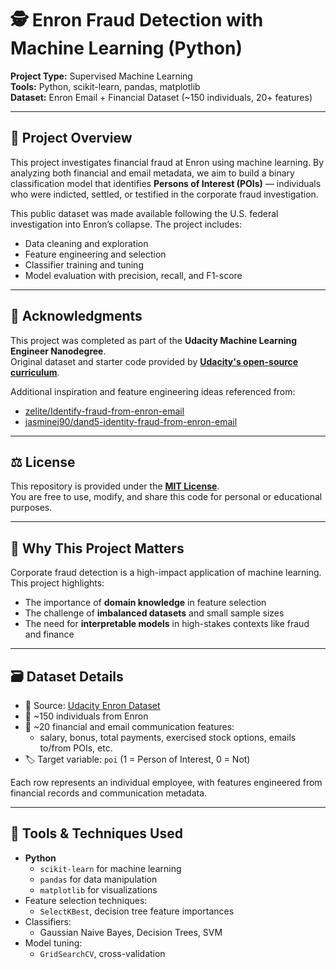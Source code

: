 # 🕵️ Enron Fraud Detection with Machine Learning (Python)

**Project Type:** Supervised Machine Learning  
**Tools:** Python, scikit-learn, pandas, matplotlib  
**Dataset:** Enron Email + Financial Dataset (~150 individuals, 20+ features)

---

## 📌 Project Overview

This project investigates financial fraud at Enron using machine learning. By analyzing both financial and email metadata, we aim to build a binary classification model that identifies **Persons of Interest (POIs)** — individuals who were indicted, settled, or testified in the corporate fraud investigation.

This public dataset was made available following the U.S. federal investigation into Enron’s collapse. The project includes:
- Data cleaning and exploration
- Feature engineering and selection
- Classifier training and tuning
- Model evaluation with precision, recall, and F1-score

---

## 📎 Acknowledgments

This project was completed as part of the **Udacity Machine Learning Engineer Nanodegree**.  
Original dataset and starter code provided by **[Udacity's open-source curriculum](https://github.com/udacity/ud120-projects)**.

Additional inspiration and feature engineering ideas referenced from:
- [zelite/Identify-fraud-from-enron-email](https://github.com/zelite/Identify-fraud-from-enron-email)
- [jasminej90/dand5-identity-fraud-from-enron-email](https://github.com/jasminej90/dand5-identity-fraud-from-enron-email)

---

## ⚖️ License

This repository is provided under the **[MIT License](LICENSE)**.  
You are free to use, modify, and share this code for personal or educational purposes.

---

## 🎯 Why This Project Matters

Corporate fraud detection is a high-impact application of machine learning. This project highlights:
- The importance of **domain knowledge** in feature selection
- The challenge of **imbalanced datasets** and small sample sizes
- The need for **interpretable models** in high-stakes contexts like fraud and finance

---

## 🗃️ Dataset Details

- 📁 Source: [Udacity Enron Dataset](https://github.com/udacity/ud120-projects)
- 👥 ~150 individuals from Enron
- 💼 ~20 financial and email communication features:
  - salary, bonus, total payments, exercised stock options, emails to/from POIs, etc.
- 🏷️ Target variable: `poi` (1 = Person of Interest, 0 = Not)

Each row represents an individual employee, with features engineered from financial records and communication metadata.

---

## 🧰 Tools & Techniques Used

- **Python**
  - `scikit-learn` for machine learning
  - `pandas` for data manipulation
  - `matplotlib` for visualizations
- Feature selection techniques:
  - `SelectKBest`, decision tree feature importances
- Classifiers:
  - Gaussian Naive Bayes, Decision Trees, SVM
- Model tuning:
  - `GridSearchCV`, cross-validation
